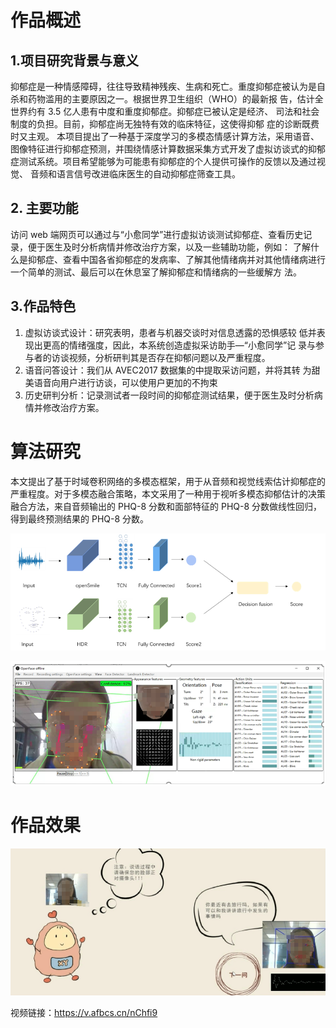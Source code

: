  # 作品概述

## 1.项目研究背景与意义

抑郁症是一种情感障碍，往往导致精神残疾、生病和死亡。重度抑郁症被认为是自杀和药物滥用的主要原因之一。根据世界卫生组织（WHO）的最新报 告，估计全世界约有 3.5 亿人患有中度和重度抑郁症。抑郁症已被认定是经济、 司法和社会制度的负担。目前，抑郁症尚无独特有效的临床特征，这使得抑郁 症的诊断既费时又主观。 本项目提出了一种基于深度学习的多模态情感计算方法，采用语音、图像特征进行抑郁症预测，并围绕情感计算数据采集方式开发了虚拟访谈式的抑郁症测试系统。项目希望能够为可能患有抑郁症的个人提供可操作的反馈以及通过视觉、 音频和语言信号改进临床医生的自动抑郁症筛查工具。

## 2. 主要功能

访问 web 端网页可以通过与“小愈同学”进行虚拟访谈测试抑郁症、查看历史记录，便于医生及时分析病情并修改治疗方案，以及一些辅助功能，例如： 了解什么是抑郁症、查看中国各省抑郁症的发病率、了解其他情绪病并对其他情绪病进行一个简单的测试、最后可以在休息室了解抑郁症和情绪病的一些缓解方 法。

## 3.作品特色

1. 虚拟访谈式设计：研究表明，患者与机器交谈时对信息透露的恐惧感较 低并表现出更高的情绪强度，因此，本系统创造虚拟采访助手—“小愈同学”记 录与参与者的访谈视频，分析研判其是否存在抑郁问题以及严重程度。 
2. 语音问答设计：我们从 AVEC2017 数据集的中提取采访问题，并将其转 为甜美语音向用户进行访谈，可以使用户更加的不拘束
3. 历史研判分析：记录测试者一段时间的抑郁症测试结果，便于医生及时分析病情并修改治疗方案。

# 算法研究

本文提出了基于时域卷积网络的多模态框架，用于从音频和视觉线索估计抑郁症的严重程度。对于多模态融合策略，本文采用了一种用于视听多模态抑郁估计的决策融合方法，来自音频输出的 PHQ-8 分数和面部特征的 PHQ-8 分数做线性回归，得到最终预测结果的 PHQ-8 分数。

![image-20240626192918684](https://github.com/Artimislyy/depression/blob/master/img/image-20240626192918684.png)



![image-20240626193034605](https://github.com/Artimislyy/depression/blob/master/img/image-20240626193034605.png)

# 作品效果

![image-20240626193245799](https://github.com/Artimislyy/depression/blob/master/img/image-20240626193245799.png)

视频链接：https://v.afbcs.cn/nChfi9

